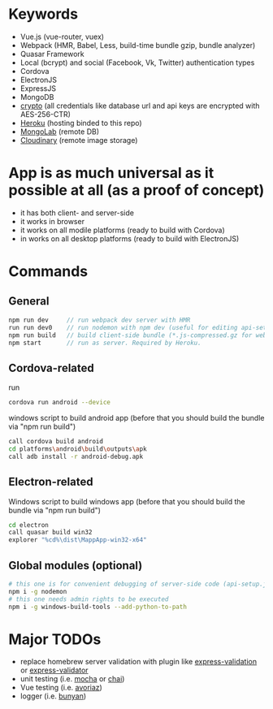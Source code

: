 Keywords
=========
- Vue.js (vue-router, vuex)
- Webpack (HMR, Babel, Less, build-time bundle gzip, bundle analyzer)
- Quasar Framework
- Local (bcrypt) and social (Facebook, Vk, Twitter) authentication types
- Cordova
- ElectronJS
- ExpressJS
- MongoDB
- [crypto](https://github.com/brix/crypto-js) (all credentials like database url and api keys are encrypted with AES-256-CTR)
- [Heroku](https://www.heroku.com/) (hosting binded to this repo)
- [MongoLab](https://mlab.com/) (remote DB)
- [Cloudinary](https://cloudinary.com/) (remote image storage)

App is as much universal as it possible at all (as a proof of concept)
=========
- it has both client- and server-side
- it works in browser
- it works on all modile platforms (ready to build with Cordova)
- in works on all desktop platforms (ready to build with ElectronJS)

Commands
=========

General
--------
```javascript
npm run dev		// run webpack dev server with HMR
run run dev0	// run nodemon with npm dev (useful for editing api-setup.js)
npm run build	// build client-side bundle (*.js-compressed.gz for web; *.js for Cordova and Electron)
npm start		// run as server. Required by Heroku.
```

Cordova-related
--------
run
```bash
cordova run android --device
```
windows script to build android app (before that you should build the bundle via "npm run build")
```bash
call cordova build android
cd platforms\android\build\outputs\apk
call adb install -r android-debug.apk
```

Electron-related
--------
Windows script to build windows app (before that you should build the bundle via "npm run build")
```bash
cd electron
call quasar build win32
explorer "%cd%\dist\MappApp-win32-x64"
```

Global modules (optional)
--------
```bash
# this one is for convenient debugging of server-side code (api-setup.js)
npm i -g nodemon
# this one needs admin rights to be executed
npm i -g windows-build-tools --add-python-to-path
```

# Major TODOs
- replace homebrew server validation with plugin like [express-validation](https://www.npmjs.com/package/express-validation) or [express-validator](https://www.npmjs.com/package/express-validator)
- unit testing (i.e. [mocha](https://mochajs.org/) or [chai](http://chaijs.com/))
- Vue testing (i.e. [avoriaz](https://github.com/eddyerburgh/avoria))
- logger (i.e. [bunyan](https://github.com/trentm/node-bunyan))
